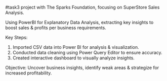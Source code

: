 #task3 project with The Sparks Foundation, focusing on SuperStore Sales Analysis.

Using PowerBI for Explanatory Data Analysis, extracting key insights to boost sales & profits per business requirements.

Key Steps:
1. Imported CSV data into Power BI for analysis & visualization.
2. Conducted data cleaning using Power Query Editor to ensure accuracy.
3. Created interactive dashboard to visually analyze insights.

Objective:
Uncover business insights, identify weak areas & strategize for increased profitability.
